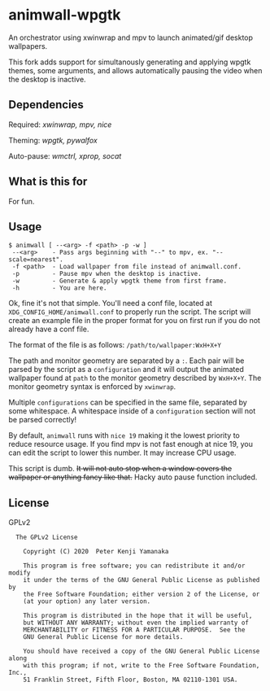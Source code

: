 # animwall-wpgtk

An orchestrator using xwinwrap and mpv to launch animated/gif desktop wallpapers.

This fork adds support for simultanously generating and applying wpgtk themes,
some arguments, and allows automatically pausing the video when the desktop is inactive.

## Dependencies

Required: *xwinwrap, mpv, nice*

Theming: *wpgtk, pywalfox*

Auto-pause: *wmctrl, xprop, socat*

## What is this for

For fun.

## Usage

```
$ animwall [ --<arg> -f <path> -p -w ]
 --<arg>    - Pass args beginning with "--" to mpv, ex. "--scale=nearest".
 -f <path>  - Load wallpaper from file instead of animwall.conf.
 -p         - Pause mpv when the desktop is inactive.
 -w         - Generate & apply wpgtk theme from first frame.
 -h         - You are here.
```

Ok, fine it's not that simple.
You'll need a conf file, located at `XDG_CONFIG_HOME/animwall.conf` to properly
run the script. The script will create an example file in the proper format for
you on first run if you do not already have a conf file.

The format of the file is as follows:
```/path/to/wallpaper:WxH+X+Y```

The path and monitor geometry are separated by a `:`. Each pair will be parsed
by the script as a `configuration` and it will output the animated wallpaper
found at `path` to the monitor geometry described by `WxH+X+Y`. The monitor
geometry syntax is enforced by `xwinwrap`.

Multiple `configurations` can be specified in the same file, separated by some
whitespace. A whitespace inside of a `configuration` section will not be parsed
correctly!

By default, `animwall` runs with `nice 19` making it the lowest priority to
reduce resource usage. If you find mpv is not fast enough at nice 19, you can
edit the script to lower this number. It may increase CPU usage.

This script is dumb. ~~It will not auto stop when a window covers the wallpaper
or anything fancy like that.~~ Hacky auto pause function included.

## License

GPLv2

```
  The GPLv2 License

    Copyright (C) 2020  Peter Kenji Yamanaka

    This program is free software; you can redistribute it and/or modify
    it under the terms of the GNU General Public License as published by
    the Free Software Foundation; either version 2 of the License, or
    (at your option) any later version.

    This program is distributed in the hope that it will be useful,
    but WITHOUT ANY WARRANTY; without even the implied warranty of
    MERCHANTABILITY or FITNESS FOR A PARTICULAR PURPOSE.  See the
    GNU General Public License for more details.

    You should have received a copy of the GNU General Public License along
    with this program; if not, write to the Free Software Foundation, Inc.,
    51 Franklin Street, Fifth Floor, Boston, MA 02110-1301 USA.
```
